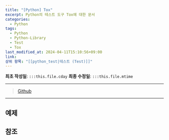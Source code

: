 ```yaml
---
title: "[Python] Tox"
excerpt: Python의 테스트 도구 Tox에 대한 문서
categories:
  - Python
tags:
  - Python
  - Python-Library
  - Test
  - Tox
last_modified_at: 2024-04-11T15:10:56+09:00
link: 
상위 항목: "[[python_test|테스트 (Test)]]"
---
```


**최초 작성일**: `:::this.file.cday`
**최종 수정일**: `:::this.file.mtime`

---

> [Github](https://github.com/tox-dev/tox)

---

## 예제

## 참조
